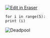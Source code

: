 [![Edit in Eraser](https://firebasestorage.googleapis.com/v0/b/second-petal-295822.appspot.com/o/images%2Fgithub%2FOpen%20in%20Eraser.svg?alt=media&token=968381c8-a7e7-472a-8ed6-4a6626da5501)](https://app.eraser.io/workspace/UUOl9tVwDNsLcOX5DxHe)
```
for i in range(5):
print (i) 
```
![Deadpool](https://eraser.imgix.net/workspaces/UUOl9tVwDNsLcOX5DxHe/16QRUUIGpBMO4NEFrIDHsXJs0fD2/---figure---W1dmhsqB5zpQ_pMvcqsugw.svg?ixlib=js-3.7.0 "Deadpool")




<!--- Eraser file: https://app.eraser.io/workspace/UUOl9tVwDNsLcOX5DxHe --->